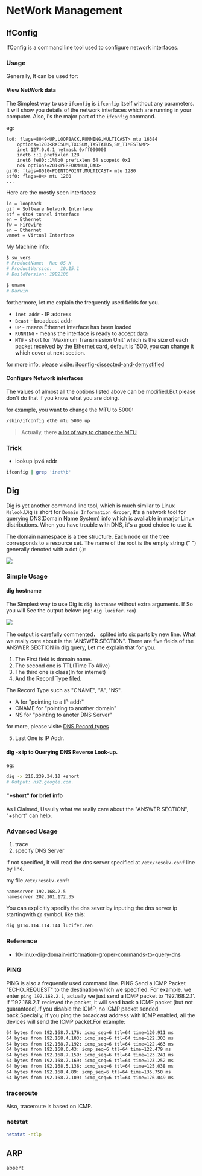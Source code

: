 # NetWork Management

## IfConfig

IfConfig is a command line tool used to configure network interfaces.

### Usage

Generally, It can be used for:

#### View NetWork data

The Simplest way to use `ifconfig` is `ifconfig` itself without any parameters. It will show you details of the network interfaces which are running in your computer. Also, i's the major part of the `ifconfig` command.

eg:

```
lo0: flags=8049<UP,LOOPBACK,RUNNING,MULTICAST> mtu 16384
	options=1203<RXCSUM,TXCSUM,TXSTATUS,SW_TIMESTAMP>
	inet 127.0.0.1 netmask 0xff000000
	inet6 ::1 prefixlen 128
	inet6 fe80::1%lo0 prefixlen 64 scopeid 0x1
	nd6 options=201<PERFORMNUD,DAD>
gif0: flags=8010<POINTOPOINT,MULTICAST> mtu 1280
stf0: flags=0<> mtu 1280
...
```

Here are the mostly seen interfaces:

```
lo = loopback
gif = Software Network Interface
stf = 6to4 tunnel interface
en = Ethernet
fw = Firewire
en = Ethernet
vmnet = Virtual Interface
```

My Machine info:

```bash
$ sw_vers
# ProductName:	Mac OS X
# ProductVersion:	10.15.1
# BuildVersion:	19B2106

$ uname
# Darwin
```

forthermore, let me explain the frequently used fields for you.

- `inet addr` - IP address
- `Bcast` - broadcast addr
- `UP` - means Ethernet interface has been loaded
- `RUNNING` - means the interface is ready to accept data
- `MTU` - short for 'Maximum Transmission Unit' which is the size of each packet received by the Ethernet card, default is 1500, you can change it which cover at next section.

for more info, please visite: [ifconfig-dissected-and-demystified](http://www.aboutlinux.info/2006/11/ifconfig-dissected-and-demystified.html)

#### Configure Network interfaces

The values of almost all the options listed above can be modified.But please don't do that if you know what you are doing.

for example, you want to change the MTU to 5000:

```bash
/sbin/ifconfig eth0 mtu 5000 up
```

> Actually, there [a lot of way to change the MTU](https://www.cyberciti.biz/faq/centos-rhel-redhat-fedora-debian-linux-mtu-size/)

### Trick

- lookup ipv4 addr

```bash
ifconfig | grep 'inet\b'
```

## Dig

Dig is yet another command line tool, which is much similar to Linux `Nslook`.Dig is short for `Domain Information Groper`, It's a network tool for querying DNS(Domain Name System) info which is avaliable in marjor Linux distributions. When you have trouble with DNS, it's a good choice to use it.

The domain namespace is a tree structure. Each node on the tree corresponds to a resource set. The name of the root is the empty string (" ") generally denoted with a dot (.):

![](https://tva1.sinaimg.cn/large/006tNbRwgy1g9i84dtk98j30y80ggmxq.jpg)

### Simple Usage

#### dig hostname

The Simplest way to use Dig is `dig hostname` without extra arguments. If So you will See the output below: (eg: `dig lucifer.ren`)

![](https://tva1.sinaimg.cn/large/006y8mN6gy1g9dyxwboq8j30u01ds7bv.jpg)

The output is carefully commented， splited into six parts by new line. What we really care about is the "ANSWER SECTION". There are five fields of the ANSWER SECTION in dig query, Let me explain that for you.

1. The First field is domain name.
2. The second one is TTL(Time To Alive)
3. The third one is class(In for internet)
4. And the Record Type filed.

The Record Type such as "CNAME", "A", "NS".

- A for "pointing to a IP addr"
- CNAME for "pointing to another domain"
- NS for "pointing to anoter DNS Server"

for more, please visite [DNS Record types](https://simpledns.com/help/dns-record-types)

5. Last One is IP Addr.

#### dig -x ip to Querying DNS Reverse Look-up.

eg:

```bash
dig -x 216.239.34.10 +short
# Output: ns2.google.com.
```

#### "+short" for brief info

As I Claimed, Usaully what we really care about the "ANSWER SECTION", "+short" can help.

### Advanced Usage

1. trace
2. specify DNS Server

if not specified, It will read the dns server specified at `/etc/resolv.conf` line by line.

my file `/etc/resolv.conf`:

```
nameserver 192.168.2.5
nameserver 202.101.172.35
```

You can explicitly specify the dns sever by inputing the dns server ip startingwith @ symbol. like this:

```bash
dig @114.114.114.144 lucifer.ren
```

### Reference

- [10-linux-dig-domain-information-groper-commands-to-query-dns](https://www.tecmint.com/10-linux-dig-domain-information-groper-commands-to-query-dns/)

### PING

PING is also a frequently used command line. PING Send a ICMP Packet "ECHO_REQUEST" to the destination which we specified. For example. we enter `ping 192.168.2.1`, actually we just send a ICMP packet to '192.168.2.1'. If '192.168.2.1' recieved the packet, it will send back a ICMP packet (but not guaranteed).If you disable the ICMP, no ICMP packet sended back.Specially, if you ping the broadcast address with ICMP enabled, all the devices will send the ICMP packet.For example:

```bash
64 bytes from 192.168.7.176: icmp_seq=6 ttl=64 time=120.911 ms
64 bytes from 192.168.4.103: icmp_seq=6 ttl=64 time=122.303 ms
64 bytes from 192.168.7.192: icmp_seq=6 ttl=64 time=122.463 ms
64 bytes from 192.168.6.43: icmp_seq=6 ttl=64 time=122.479 ms
64 bytes from 192.168.7.159: icmp_seq=6 ttl=64 time=123.241 ms
64 bytes from 192.168.7.169: icmp_seq=6 ttl=64 time=123.252 ms
64 bytes from 192.168.5.136: icmp_seq=6 ttl=64 time=125.038 ms
64 bytes from 192.168.4.89: icmp_seq=6 ttl=64 time=135.750 ms
64 bytes from 192.168.7.109: icmp_seq=6 ttl=64 time=176.049 ms
```


### traceroute

Also, traceroute is based on ICMP.

### netstat

```bash
netstat -ntlp
```


## ARP

absent
